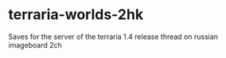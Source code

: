 # terraria-worlds-2hk
Saves for the server of the terraria 1.4 release thread on russian imageboard 2ch
